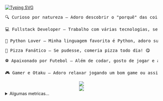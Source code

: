 [![Typing SVG](https://readme-typing-svg.demolab.com?font=Nerko+One&size=40&duration=5020&pause=1000&color=FFFFFF&center=true&vCenter=true&width=420&height=52&lines=Bem+vindo+ao+meu+perfil)](https://git.io/typing-svg)

<pre>
🔍 Curioso por natureza — Adoro descobrir o "porquê" das coisas e mergulhar em novos desafios!

💻 Fullstack Developer — Trabalho com várias tecnologias, sempre buscando criar soluções inteligentes e funcionais.

🐍 Python Lover — Minha linguagem favorita é Python, adoro sua simplicidade e poder.

🍕 Pizza Fanático — Se pudesse, comeria pizza todo dia! 😋

⚽ Apaixonado por Futebol — Além de codar, gosto de jogar e assistir futebol.

🎮 Gamer e Otaku — Adoro relaxar jogando um bom game ou assistindo animes nos tempos livres!
</pre>

<div align="center">
  <img src="https://skillicons.dev/icons?i=docker,prometheus,postgres,cypress,py,go,ts,react">
</div>

<div align="center">
  <img src="https://pokemon-status.vercel.app/">
</div>

<details>
<summary>Algumas metricas...</summary>

## 📊 GitHub Status
![](https://github-readme-stats.vercel.app/api?username=CriticalNoob02&show_icons=true&theme=blue-green&include_all_commits=true&count_private=true&rank_icon=github&custom_title=Status)
![](https://github-readme-stats.vercel.app/api/top-langs/?username=CriticalNoob02&hide=html&layout=compact&theme=blue-green)

## 🏆 GitHub Trophies
![](https://github-profile-trophy.vercel.app/?username=CriticalNoob02&title=-Reviews,-PullRequest,-Issues&theme=onestar&margin-w=15)

## 🏗️ GitHub Projects
![](https://svg.bookmark.style/api?url=https://github.com/CriticalNoob02/sync-datasus&mode=dark)

## 👀 Github Profile Visitor
![](https://profile-counter.glitch.me/CriticalNoob02/count.svg)

</details>
